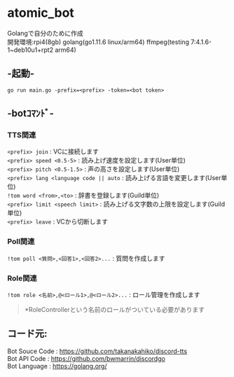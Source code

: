 # atomic_bot
Golangで自分のために作成  
開発環境:rpi4(8gb) golang(go1.11.6 linux/arm64) ffmpeg(testing 7:4.1.6-1~deb10u1+rpt2 arm64)  
  
## -起動-  
```go run main.go -prefix=<prefix> -token=<bot token>```
  
## -botｺﾏﾝﾄﾞ-  
### TTS関連  
`<prefix> join` : VCに接続します  
`<prefix> speed <0.5-5>` : 読み上げ速度を設定します(User単位)  
`<prefix> pitch <0.5-1.5>` : 声の高さを設定します(User単位)  
`<prefix> lang <language code || auto` : 読み上げる言語を変更します(User単位)  
`!tom word <from>,<to>` : 辞書を登録します(Guild単位)  
`<prefix> limit <speech limit>` : 読み上げる文字数の上限を設定します(Guild単位)  
`<prefix> leave` : VCから切断します  
  
### Poll関連  
 `!tom poll <質問>,<回答1>,<回答2>...` : 質問を作成します
  
### Role関連  
`!tom role <名前>,@<ロール1>,@<ロール2>...` : ロール管理を作成します  
> *RoleControllerという名前のロールがついている必要があります

## コード元:  
Bot Souce Code : https://github.com/takanakahiko/discord-tts  
Bot API Code   : https://github.com/bwmarrin/discordgo  
Bot Language   : https://golang.org/  
